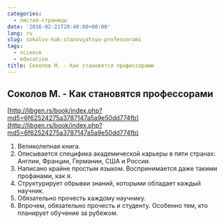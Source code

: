 ```yaml
---
categories:
  - листая-страницы
date: '2016-02-21T20:40:00+00:00'
lang: ru
slug: sokolov-kak-stanovyatsya-professorami
tags:
  - science
  - education
title: Соколов М. - Как становятся профессорами
---
```


## Соколов М. - Как становятся профессорами

[http://libgen.rs/book/index.php?md5=6f62524275a3787147a5a9e50dd774fb](http://libgen.rs/book/index.php?md5=6f62524275a3787147a5a9e50dd774fb)  

<!--more-->

1.  Великолепная книга. 
2.  Описывается специфика академической карьеры в пяти странах: Англии, Франции, Германии, США и России.
3.  Написано крайне простым языком. Воспринимается даже такими профанами, как я.
4.  Структурирует обрывки знаний, которыми обладает каждый научник.
5.  Обязательно прочесть каждому научнику.
6.  Впрочем, обязательно прочесть и студенту. Особенно тем, кто планирует обучение за рубежом.
